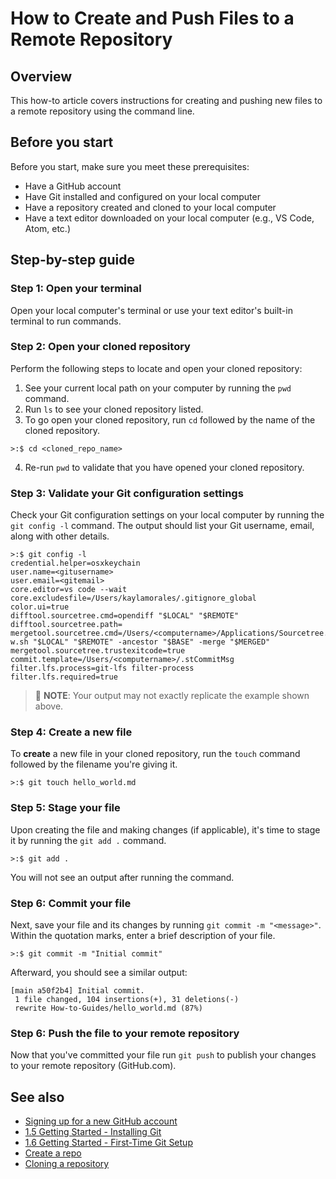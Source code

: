# How to Create and Push Files to a Remote Repository

## Overview

This how-to article covers instructions for creating and pushing new files to a remote repository using the command line.

## Before you start

Before you start, make sure you meet these prerequisites:

- Have a GitHub account
- Have Git installed and configured on your local computer
- Have a repository created and cloned to your local computer
- Have a text editor downloaded on your local computer (e.g., VS Code, Atom, etc.)

## Step-by-step guide

### Step 1: Open your terminal

Open your local computer's terminal or use your text editor's built-in terminal to run commands.

### Step 2: Open your cloned repository

Perform the following steps to locate and open your cloned repository:

1. See your current local path on your computer by running the `pwd` command.
2. Run `ls` to see your cloned repository listed.
3. To go open your cloned repository, run `cd` followed by the name of the cloned repository.

```
>:$ cd <cloned_repo_name>
```

4. Re-run `pwd` to validate that you have opened your cloned repository.

### Step 3: Validate your Git configuration settings

Check your Git configuration settings on your local computer by running the `git config -l` command. The output should list your Git username, email, along with other details.

```
>:$ git config -l
credential.helper=osxkeychain
user.name=<gitusername>
user.email=<gitemail>
core.editor=vs code --wait
core.excludesfile=/Users/kaylamorales/.gitignore_global
color.ui=true
difftool.sourcetree.cmd=opendiff "$LOCAL" "$REMOTE"
difftool.sourcetree.path=
mergetool.sourcetree.cmd=/Users/<computername>/Applications/Sourcetree.app/Contents/Resources/opendiff-w.sh "$LOCAL" "$REMOTE" -ancestor "$BASE" -merge "$MERGED"
mergetool.sourcetree.trustexitcode=true
commit.template=/Users/<computername>/.stCommitMsg
filter.lfs.process=git-lfs filter-process
filter.lfs.required=true
```

> 🚩 **NOTE**: Your output may not exactly replicate the example shown above.

### Step 4: Create a new file

To **create** a new file in your cloned repository, run the `touch` command followed by the filename you're giving it.

```
>:$ git touch hello_world.md
```

### Step 5: Stage your file

Upon creating the file and making changes (if applicable), it's time to stage it by running the `git add .` command.

```
>:$ git add .
```

You will not see an output after running the command.

### Step 6: Commit your file

Next, save your file and its changes by running `git commit -m "<message>"`. Within the quotation marks, enter a brief description of your file.

```
>:$ git commit -m "Initial commit"
```

Afterward, you should see a similar output:

```
[main a50f2b4] Initial commit.
 1 file changed, 104 insertions(+), 31 deletions(-)
 rewrite How-to-Guides/hello_world.md (87%)
```

### Step 6: Push the file to your remote repository

Now that you've committed your file run `git push` to publish your changes to your remote repository (GitHub.com).

## See also

- [Signing up for a new GitHub account](https://docs.github.com/en/get-started/signing-up-for-github/signing-up-for-a-new-github-account)
- [1.5 Getting Started - Installing Git](https://git-scm.com/book/en/v2/Getting-Started-Installing-Git)
- [1.6 Getting Started - First-Time Git Setup](https://git-scm.com/book/en/v2/Getting-Started-First-Time-Git-Setup)
- [Create a repo](https://docs.github.com/en/get-started/quickstart/create-a-repo)
- [Cloning a repository](https://docs.github.com/en/repositories/creating-and-managing-repositories/cloning-a-repository)

